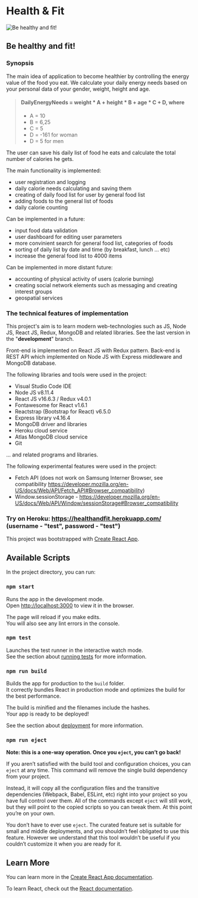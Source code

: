 # Health & Fit 

![Be healthy and fit!](https://healthandfit.herokuapp.com/static/media/logo.cbbd1c2a.png) 

## Be healthy and fit!

### Synopsis

The main idea of application to become healthier by controlling the energy value of the food you eat.
We calculate your daily energy needs based on your personal data of your gender, weight, height and age.

> #### DailyEnergyNeeds = weight * A + height * B + age * C  + D, where
> * A = 10
> * B = 6,25
> * C = 5
> * D = -161 for woman
> * D = 5 for men

The user can save his daily list of food he eats and calculate the total number of calories he gets.

The main functionality is implemented: 
* user registration and logging
* daily calorie needs calculating and saving them
* creating of daily food list for user by general food list 
* adding foods to the general list of foods
* daily calorie counting

Can be implemented in a future:
* input food data validation 
* user dashboard for editing user parameters
* more convinient search for general food list, categories of foods
* sorting of daily list by date and time (by breakfast, lunch ... etc)
* increase the general food list to 4000 items

Can be implemented in more distant future:
* accounting of physical activity of users (calorie burning)
* creating social network elements such as messaging and creating interest groups
* geospatial services

### The technical features of implementation

This project's aim is to learn modern web-technologies such as JS, Node JS, React JS, Redux, MongoDB and related libraries. See the last version in the "**development**" branch.

Front-end is implemented on React JS with Redux pattern. Back-end is REST API which implemented on Node JS with Express middleware and MongoDB database.

The following libraries and tools were used in the project:

* Visual Studio Code IDE
* Node JS v8.11.4
* React JS v16.6.3 / Redux v4.0.1
* Fontawesome for React v1.6.1   
* Reactstrap (Bootstrap for React) v6.5.0
* Express library v4.16.4
* MongoDB driver and libraries
* Heroku cloud service
* Atlas MongoDB cloud service
* Git

... and related programs and libraries.
 
The following experimental features were used in the project:

* Fetch API (does not work on Samsung Interner Browser, see compatibility https://developer.mozilla.org/en-US/docs/Web/API/Fetch_API#Browser_compatibility)
* Window.sessionStorage - https://developer.mozilla.org/en-US/docs/Web/API/Window/sessionStorage#Browser_compatibility

### Try on Heroku: https://healthandfit.herokuapp.com/ (username - "test", password - "test")

This project was bootstrapped with [Create React App](https://github.com/facebook/create-react-app).

## Available Scripts

In the project directory, you can run:

### `npm start`

Runs the app in the development mode.<br>
Open [http://localhost:3000](http://localhost:3000) to view it in the browser.

The page will reload if you make edits.<br>
You will also see any lint errors in the console.

### `npm test`

Launches the test runner in the interactive watch mode.<br>
See the section about [running tests](https://facebook.github.io/create-react-app/docs/running-tests) for more information.

### `npm run build`

Builds the app for production to the `build` folder.<br>
It correctly bundles React in production mode and optimizes the build for the best performance.

The build is minified and the filenames include the hashes.<br>
Your app is ready to be deployed!

See the section about [deployment](https://facebook.github.io/create-react-app/docs/deployment) for more information.

### `npm run eject`

**Note: this is a one-way operation. Once you `eject`, you can’t go back!**

If you aren’t satisfied with the build tool and configuration choices, you can `eject` at any time. This command will remove the single build dependency from your project.

Instead, it will copy all the configuration files and the transitive dependencies (Webpack, Babel, ESLint, etc) right into your project so you have full control over them. All of the commands except `eject` will still work, but they will point to the copied scripts so you can tweak them. At this point you’re on your own.

You don’t have to ever use `eject`. The curated feature set is suitable for small and middle deployments, and you shouldn’t feel obligated to use this feature. However we understand that this tool wouldn’t be useful if you couldn’t customize it when you are ready for it.

## Learn More

You can learn more in the [Create React App documentation](https://facebook.github.io/create-react-app/docs/getting-started).

To learn React, check out the [React documentation](https://reactjs.org/).
